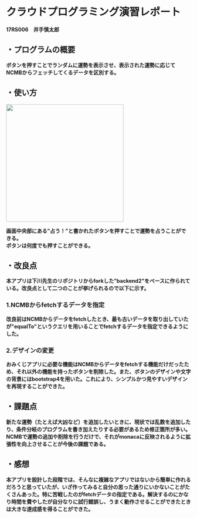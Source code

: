 # クラウドプログラミング演習レポート
<strong>17RS006　井手慎太郎</strong>

## ・プログラムの概要
<strong>ボタンを押すことでランダムに運勢を表示させ、表示された運勢に応じてNCMBからフェッチしてくるデータを区別する。<strong>
## ・使い方
<img src="https://user-images.githubusercontent.com/44152225/51730935-aa067080-20bc-11e9-87fe-03312ce92dc1.jpg" width="320px">

<strong>画面中央部にある”占う！”と書かれたボタンを押すことで運勢を占うことができる。  
  ボタンは何度でも押すことができる。</strong> 

## ・改良点
<strong>本アプリは下川先生のリポジトリからforkした"backend2"をベースに作られている。改良点として二つのことが挙げられるので以下に示す。</strong>
### 1.NCMBからfetchするデータを指定
   <strong>改良前はNCMBからデータをfetchしたとき、最も古いデータを取り出していたが"equalTo"というクエリを用いることでfetchするデータを指定できるようにした。</strong>
### 2.デザインの変更   
   <strong>おみくじアプリに必要な機能はNCMBからデータをfetchする機能だけだったため、それ以外の機能を持ったボタンを削除した。また、ボタンのデザインや文字の背景にはbootstrap4を用いた。これにより、シンプルかつ見やすいデザインを再現することができた。</strong>

## ・課題点
<strong>新たな運勢（たとえば大凶など）を追加したいときに、現状では乱数を追加したり、条件分岐のプログラムを書き加えたりする必要があるため修正箇所が多い。
NCMBで運勢の追加や削除を行うだけで、それがmonacaに反映されるように拡張性を向上させることが今後の課題である。</strong>

## ・感想
<strong>本アプリを設計した段階では、そんなに複雑なアプリではないから簡単に作れるだろうと思っていたが、いざ作ってみると自分の思った通りにいかないことがたくさんあった。特に苦戦したのがfetchデータの指定である。解決するのにかなり時間を費やしたが自分なりに試行錯誤し、うまく動作させることができたときは大きな達成感を得ることができた。</strong>
